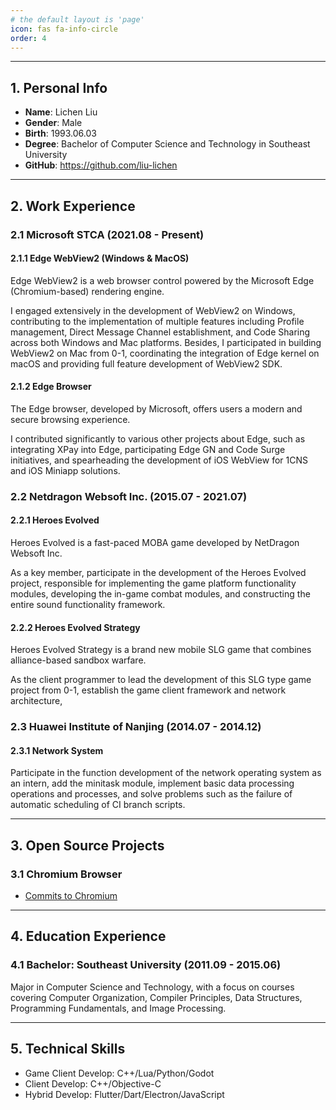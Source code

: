 ```yaml
---
# the default layout is 'page'
icon: fas fa-info-circle
order: 4
---
```


---

## **1. Personal Info**

- **Name**: Lichen Liu
- **Gender**: Male
- **Birth**: 1993.06.03
- **Degree**: Bachelor of Computer Science and Technology in Southeast University
- **GitHub**: https://github.com/liu-lichen

---

## **2. Work Experience**

### **2.1 Microsoft STCA (2021.08 - Present)**

#### **2.1.1 Edge WebView2 (Windows & MacOS)**

Edge WebView2 is a web browser control powered by the Microsoft Edge (Chromium-based) rendering engine.

I engaged extensively in the development of WebView2 on Windows, contributing to the implementation of multiple features including Profile management, Direct Message Channel establishment, and Code Sharing across both Windows and Mac platforms. Besides, I participated in building WebView2 on Mac from 0-1, coordinating the integration of Edge kernel on macOS and providing full feature development of WebView2 SDK.

#### **2.1.2 Edge Browser**

The Edge browser, developed by Microsoft, offers users a modern and secure browsing experience.

I contributed significantly to various other projects about Edge, such as integrating XPay into Edge, participating Edge GN and Code Surge initiatives, and spearheading the development of iOS WebView for 1CNS and iOS Miniapp solutions.

### **2.2 Netdragon Websoft Inc. (2015.07 - 2021.07)**

#### **2.2.1 Heroes Evolved**

Heroes Evolved is a fast-paced MOBA game developed by NetDragon Websoft Inc.

As a key member, participate in the development of the Heroes Evolved project, responsible for implementing the game platform functionality modules, developing the in-game combat modules, and constructing the entire sound functionality framework.

#### **2.2.2 Heroes Evolved Strategy**

Heroes Evolved Strategy is a brand new mobile SLG game that combines alliance-based sandbox warfare.

As the client programmer to lead the development of this SLG type game project from 0-1, establish the game client framework and network architecture,

### **2.3 Huawei Institute of Nanjing (2014.07 - 2014.12)**

#### **2.3.1 Network System**

Participate in the function development of the network operating system as an intern, add the minitask module, implement basic data processing operations and processes, and solve problems such as the failure of automatic scheduling of CI branch scripts.

---

## **3. Open Source Projects**

### 3.1 Chromium Browser

- [Commits to Chromium](https://chromium-review.googlesource.com/q/owner:lichenliu@microsoft.com)

---

## **4. Education Experience**

### **4.1 Bachelor: Southeast University (2011.09 - 2015.06)**

Major in Computer Science and Technology, with a focus on courses covering Computer Organization, Compiler Principles, Data Structures, Programming Fundamentals, and Image Processing.

---

## **5. Technical Skills**

- Game Client Develop: C++/Lua/Python/Godot
- Client Develop: C++/Objective-C
- Hybrid Develop: Flutter/Dart/Electron/JavaScript